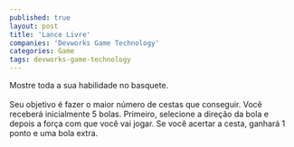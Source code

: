 ```yaml
---
published: true
layout: post
title: 'Lance Livre'
companies: 'Devworks Game Technology'
categories: Game
tags: devworks-game-technology
---
```

Mostre toda a sua habilidade no basquete.<br /><br />Seu objetivo é fazer o maior número de cestas que conseguir. Você receberá inicialmente 5 bolas. Primeiro, selecione a direção da bola e depois a força com que você vai jogar. Se você acertar a cesta, ganhará 1 ponto e uma bola extra.